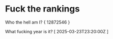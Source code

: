 # Fuck the rankings

Who the hell am I?
{ 12872546 }

What fucking year is it?
[ 2025-03-23T23:20:00Z ]
